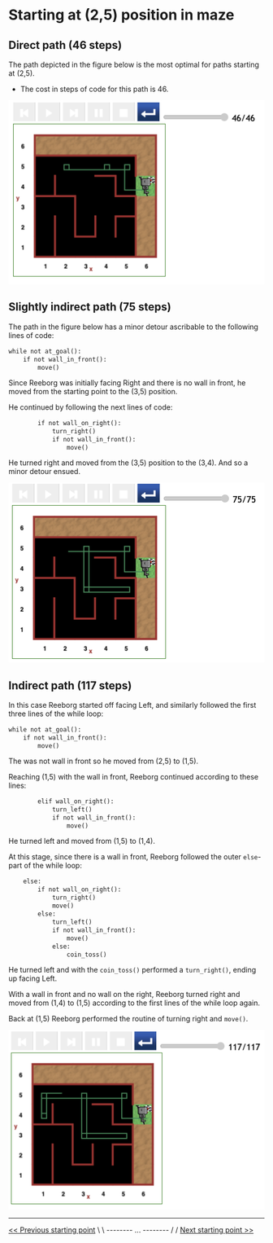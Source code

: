 # Starting at (2,5) position in maze

## Direct path (46 steps)

The path depicted in the figure below is the most optimal for paths starting at (2,5).

- The cost in steps of code for this path is 46.

![Figure ...](../img/start-at-2-5/start@-2,5-direct-manouvre-nice.png)

## Slightly indirect path (75 steps)

The path in the figure below has a minor detour ascribable to the following lines of code:

```
while not at_goal():
    if not wall_in_front():
        move()
```

Since Reeborg was initially facing Right and there is no wall in front, he moved from the starting point to the (3,5) position.

He continued by following the next lines of code:

```
        if not wall_on_right():
            turn_right()
            if not wall_in_front():
                move()
```

He turned right and moved from the (3,5) position to the (3,4). And so a minor detour ensued.

![Figure ...](../img/start-at-2-5/start@-2,5-direct-manouvre-1wt.png)

## Indirect path (117 steps)

In this case Reeborg started off facing Left, and similarly followed the first three lines of the while loop:

```
while not at_goal():
    if not wall_in_front():
        move()
```

The was not wall in front so he moved from (2,5) to (1,5).

Reaching (1,5) with the wall in front, Reeborg continued according to these lines:

```
        elif wall_on_right():
            turn_left()
            if not wall_in_front():
                move()
```

He turned left and moved from (1,5) to (1,4).

At this stage, since there is a wall in front, Reeborg followed the outer `else`-part of the while loop:

```
    else:
        if not wall_on_right():
            turn_right()
            move()
        else:
            turn_left()
            if not wall_in_front():
                move()
            else:
                coin_toss()
```

He turned left and with the `coin_toss()` performed a `turn_right()`, ending up facing Left.

With a wall in front and no wall on the right, Reeborg turned right and moved from (1,4) to (1,5) according to the first lines of the while loop again.

Back at (1,5) Reeborg performed the routine of turning right and `move()`.

![Figure ...](../img/start-at-2-5/start@-2,5-not-direct-manouvre~2.png)

---

[<< Previous starting point](<starting-at-(1,5)-position.md>) \ \ -------- ... -------- / / [Next starting point >>](<starting-at-(3,5)-position.md>)
